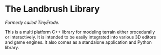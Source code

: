 The Landbrush Library
=====================

*Formerly called TinyErode.*

This is a multi platform C++ library for modeling terrain either procedurally or interactively.
It is intended to be easily integrated into various 3D editors and game engines.
It also comes as a standalone application and Python library.
